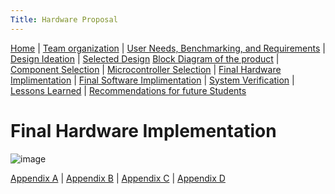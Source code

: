 ```yaml
---
Title: Hardware Proposal
---
```

[Home](/index.md) | [Team organization](/Team_organization.md) | [User Needs, Benchmarking, and Requirements](/User_Needs_Benchmarking_Requirements.md) | [Design Ideation](/Design_Ideation.md) | [Selected Design](/Selected_Design.md) 
[Block Diagram of the product](/Block_Diagram_of_the_product.md) | [Component Selection](/Component_Selection.md) | [Microcontroller Selection](/Microcontroller_Selection.md) | [Final Hardware Implimentation](/Final_Hardware_Implementation.md) | [Final Software Implimentation](/Software_Proposal.md) | [System Verification](/.md) | [Lessons Learned](/.md) | [Recommendations for future Students](/Recommendations_for_future_students.md)

# Final Hardware Implementation

![image](https://github.com/EGR314-Spring2024-Team303/EGR314-Spring2024-Team303.github.io/assets/156623314/f082cddd-9d6d-4206-ad86-2fa4284f2c19)

[Appendix A](/Appendix_A.md) | [Appendix B](/Appendix_B.md) | [Appendix C](/Appendix_C.md) | [Appendix D](/Appendix_D.md)




